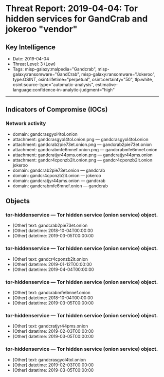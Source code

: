 # Threat Report: 2019-04-04: Tor hidden services for GandCrab and jokeroo "vendor"


## Key Intelligence
* Date: 2019-04-04
* Threat Level: 3 (Low)
* Tags: misp-galaxy:malpedia="Gandcrab", misp-galaxy:ransomware="GandCrab", misp-galaxy:ransomware="Jokeroo", type:OSINT, osint:lifetime="perpetual", osint:certainty="50", tlp:white, osint:source-type="automatic-analysis", estimative-language:confidence-in-analytic-judgment="high"

---

## Indicators of Compromise (IOCs)
### Network activity
* domain: gandcrasgyol4tol.onion
* attachment: gandcrasgyol4tol.onion.png — gandcrasgyol4tol.onion
* attachment: gandcrab2pie73et.onion.png — gandcrab2pie73et.onion
* attachment: gandcrabmfe6mnef.onion.png — gandcrabmfe6mnef.onion
* attachment: gandcratjyr44pms.onion.png — gandcratjyr44pms.onion
* attachment: gandcr4cponzb2it.onion.png — gandcr4cponzb2it.onion jokeroo
* domain: gandcrab2pie73et.onion — gandcrab
* domain: gandcr4cponzb2it.onion — jokeroo
* domain: gandcratjyr44pms.onion — gandcrab
* domain: gandcrabmfe6mnef.onion — gandcrab

## Objects
### tor-hiddenservice — Tor hidden service (onion service) object.
* [Other] text: gandcrab2pie73et.onion
* [Other] datetime: 2018-10-04T00:00:00
* [Other] datetime: 2019-03-05T00:00:00

### tor-hiddenservice — Tor hidden service (onion service) object.
* [Other] text: gandcr4cponzb2it.onion
* [Other] datetime: 2019-01-12T00:00:00
* [Other] datetime: 2019-04-04T00:00:00

### tor-hiddenservice — Tor hidden service (onion service) object.
* [Other] text: gandcrabmfe6mnef.onion
* [Other] datetime: 2018-10-04T00:00:00
* [Other] datetime: 2019-03-05T00:00:00

### tor-hiddenservice — Tor hidden service (onion service) object.
* [Other] text: gandcratjyr44pms.onion
* [Other] datetime: 2019-02-03T00:00:00
* [Other] datetime: 2019-03-05T00:00:00

### tor-hiddenservice — Tor hidden service (onion service) object.
* [Other] text: gandcrasgyol4tol.onion
* [Other] datetime: 2019-02-03T00:00:00
* [Other] datetime: 2019-03-05T00:00:00
